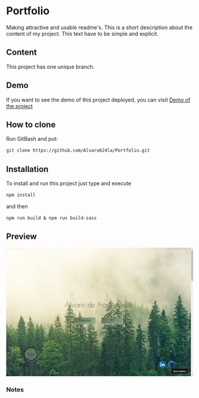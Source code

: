 # Portfolio
Making attractive and usable readme's. 
This is a short description about the content of my project. This text have to be simple and explicit.

## Content
This project has one unique branch.

## Demo
If you want to see the demo of this project deployed, you can visit [Demo of the project](https://c5ljgu.csb.app/)

## How to clone
Run GitBash and put:
```bash
git clone https://github.com/Alvaro624la/Portfolio.git
```

## Installation
To install and run this project just type and execute
```bash
npm install
```
and then
```bash
npm run build & npm run build-sass
```
## Preview
![](/preview.jpg)

### Notes
